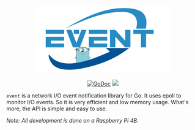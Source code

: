 <p align="center">
<img 
    src="logo.png" 
    width="350" height="175" border="0" alt="event">
<br><br>
<a href="https://godoc.org/github.com/cheng-zhongliang/event"><img src="https://img.shields.io/badge/go-reference-blue" alt="GoDoc"></a>
<a href="https://github.com/cheng-zhongliang/event/blob/master/LICENSE"><img src="https://img.shields.io/badge/license-BSD--3--Clause-brightgreen"></a>
</p>

`event` is a network I/O event notification library for Go. It uses epoll to monitor I/O events. So it is very efficient and low memory usage. What's more, the API is simple and easy to use.

*Note: All development is done on a Raspberry Pi 4B.*
